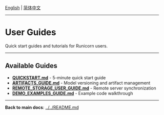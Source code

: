 [English](README.md) | [简体中文](../zh/README.md)

---

# User Guides

Quick start guides and tutorials for Runicorn users.

---

## Available Guides

- **[QUICKSTART.md](QUICKSTART.md)** - 5-minute quick start guide
- **[ARTIFACTS_GUIDE.md](ARTIFACTS_GUIDE.md)** - Model versioning and artifact management
- **[REMOTE_STORAGE_USER_GUIDE.md](REMOTE_STORAGE_USER_GUIDE.md)** - Remote server synchronization
- **[DEMO_EXAMPLES_GUIDE.md](DEMO_EXAMPLES_GUIDE.md)** - Example code walkthrough

---

**Back to main docs**: [../../README.md](../../README.md)

